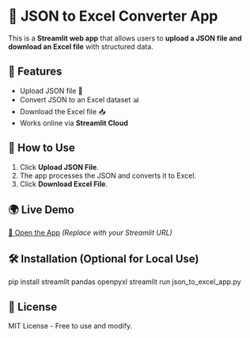 # 📂 JSON to Excel Converter App

This is a **Streamlit web app** that allows users to **upload a JSON file and download an Excel file** with structured data.

## 🚀 Features
- Upload JSON file 📂
- Convert JSON to an Excel dataset 📊
- Download the Excel file 📥
- Works online via **Streamlit Cloud**

## 🔧 How to Use
1. Click **Upload JSON File**.
2. The app processes the JSON and converts it to Excel.
3. Click **Download Excel File**.

## 🌍 Live Demo
[🔗 Open the App](https://your-app-name.streamlit.app) *(Replace with your Streamlit URL)*

## 🛠️ Installation (Optional for Local Use)
pip install streamlit pandas openpyxl streamlit run json_to_excel_app.py

## 📜 License
MIT License - Free to use and modify.
